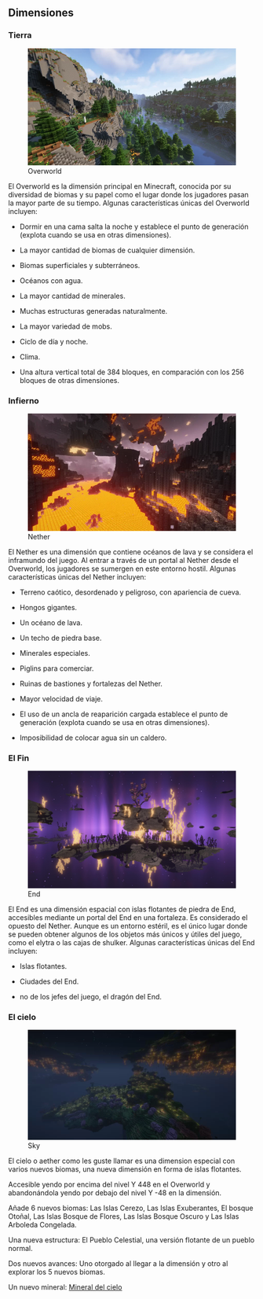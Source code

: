 ## Dimensiones

### Tierra

<figure>
    <img src="/.gitbook\assets\img\dimension\overworld.png" alt="">
    <figcaption>Overworld</figcaption>
</figure>

El Overworld es la dimensión principal en Minecraft, conocida por su diversidad de biomas y su papel como el lugar donde los jugadores pasan la mayor parte de su tiempo. Algunas características únicas del Overworld incluyen:

* Dormir en una cama salta la noche y establece el punto de generación (explota cuando se usa en otras dimensiones).

* La mayor cantidad de biomas de cualquier dimensión.

* Biomas superficiales y subterráneos.

* Océanos con agua.

* La mayor cantidad de minerales.

* Muchas estructuras generadas naturalmente.

* La mayor variedad de mobs.

* Ciclo de día y noche.

[ !TODO: Por favor, anotad lo que añadas nuevo al juego y di claramente que es lo que modificas; 'clima']: #

* Clima.

* Una altura vertical total de 384 bloques, en comparación con los 256 bloques de otras dimensiones.

### Infierno

<figure>
    <img src="/.gitbook\assets\img\dimension\nether.png" alt="">
    <figcaption>Nether</figcaption>
</figure>

El Nether es una dimensión que contiene océanos de lava y se considera el inframundo del juego. Al entrar a través de un portal al Nether desde el Overworld, los jugadores se sumergen en este entorno hostil. Algunas características únicas del Nether incluyen:

* Terreno caótico, desordenado y peligroso, con apariencia de cueva.

* Hongos gigantes.

* Un océano de lava.

* Un techo de piedra base.

* Minerales especiales.

* Piglins para comerciar.

* Ruinas de bastiones y fortalezas del Nether.

* Mayor velocidad de viaje.

* El uso de un ancla de reaparición cargada establece el punto de generación (explota cuando se usa en otras dimensiones).

* Imposibilidad de colocar agua sin un caldero.

### El Fin

<figure>
    <img src="/.gitbook\assets\img\dimension\end.png" alt="">
    <figcaption>End</figcaption>
</figure>

El End es una dimensión espacial con islas flotantes de piedra de End, accesibles mediante un portal del End en una fortaleza. Es considerado el opuesto del Nether. Aunque es un entorno estéril, es el único lugar donde se pueden obtener algunos de los objetos más únicos y útiles del juego, como el elytra o las cajas de shulker. Algunas características únicas del End incluyen:

* Islas flotantes.

* Ciudades del End.

* no de los jefes del juego, el dragón del End.

### El cielo

<figure>
    <img src="/.gitbook\assets\img\dimension\sky.png" alt="">
    <figcaption>Sky</figcaption>
</figure>

El cielo o aether como les guste llamar es una dimension especial con varios nuevos biomas, una nueva dimensión en forma de islas flotantes.

Accesible yendo por encima del nivel Y 448 en el Overworld y abandonándola yendo por debajo del nivel Y -48 en la dimensión.

Añade 6 nuevos biomas: Las Islas Cerezo, Las Islas Exuberantes, El bosque Otoñal, Las Islas Bosque de Flores, Las Islas Bosque Oscuro y Las Islas Arboleda Congelada.

Una nueva estructura: El Pueblo Celestial, una versión flotante de un pueblo normal.

Dos nuevos avances: Uno otorgado al llegar a la dimensión y otro al explorar los 5 nuevos biomas.

Un nuevo mineral: [Mineral del cielo](.gitbook\assets\category\item\mineral\sky\sky.md)